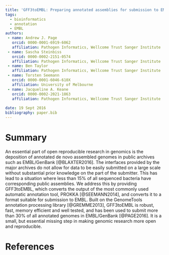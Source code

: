 ```yaml
---
title: 'GFF3toEMBL: Preparing annotated assemblies for submission to EMBL'
tags:
  - bioinformatics
  - annotation
  - EMBL
authors:
 - name: Andrew J. Page
   orcid: 0000-0001-6919-6062
   affiliation: Pathogen Informatics, Wellcome Trust Sanger Institute
 - name: Sascha Steinbiss
   orcid: 0000-0002-2151-0574
   affiliation: Pathogen Informatics, Wellcome Trust Sanger Institute
 - name: Ben Taylor
   affiliation: Pathogen Informatics, Wellcome Trust Sanger Institute
 - name: Torsten Seemann
   orcid: 0000-0001-6046-610X
   affiliation: University of Melbourne
 - name: Jacqueline A. Keane
   orcid: 0000-0002-2021-1863
   affiliation: Pathogen Informatics, Wellcome Trust Sanger Institute
  
date: 19 Sept 2016
bibliography: paper.bib
---
```


# Summary
An essential part of open reproducible research in genomics is the deposition of annotated de novo assembled genomes in public archives such as EMBL/GenBank [@BLAXTER2016]. The interfaces provided by the major archives do not allow for data to be easily submitted on a large scale without substantial prior knowledge on the part of the submitter. This has lead to a situation where less than 15% of all sequenced bacteria have corresponding public assemblies. We address this by providing GFF3toEMBL, which converts the output of the most commonly used automatic annotation tool, PROKKA [@SEEMANN2014], and converts it to a format suitable for submission to EMBL. Built on the GenomeTools annotation processing library [@GREMME2013], GFF3toEMBL is robust, fast, memory efficient and well tested, and has been used to submit more than 30% of all annotated genomes in EMBL/GenBank [@PAGE2016]. It is a small, but essential missing step in making genomic research more open and reproducible.

# References
